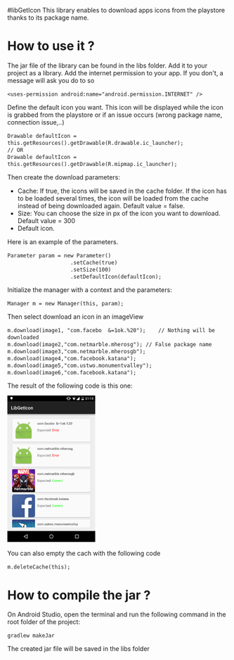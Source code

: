 #libGetIcon
This library enables to download apps icons from the playstore thanks to its package name. 

# How to use it ?
The jar file of the library can be found in the libs folder. Add it to your project as a library. Add the internet permission to your app. If you don't, a message will ask you do to so

    <uses-permission android:name="android.permission.INTERNET" />

Define the default icon you want. This icon will be displayed while the icon is grabbed from the playstore or if an issue occurs (wrong package name, connection issue,..)

    Drawable defaultIcon = this.getResources().getDrawable(R.drawable.ic_launcher);
    // OR
    Drawable defaultIcon = this.getResources().getDrawable(R.mipmap.ic_launcher);

Then create the download parameters:

* Cache: If true, the icons will be saved in the cache folder. If the icon has to be loaded several times, the icon will be loaded from the cache instead of being downloaded again. Default value = false.
* Size: You can choose the size in px of the icon you want to download. Default value = 300
* Default icon.

Here is an example of the parameters.

    Parameter param = new Parameter()
                        .setCache(true)
                        .setSize(100)
                        .setDefaultIcon(defaultIcon);

Initialize the manager with a context and the parameters:

    Manager m = new Manager(this, param);

Then select download an icon  in an imageView

    m.download(image1, "com.facebo  &=1ok.%20");    // Nothing will be downloaded
    m.download(image2,"com.netmarble.mherosg");	// False package name
    m.download(image3,"com.netmarble.mherosgb");
    m.download(image4,"com.facebook.katana");
    m.download(image5,"com.ustwo.monumentvalley");
    m.download(image6,"com.facebook.katana");

The result of the following code is this one:

<img src="/screenshots/screen.png" width="200px">

You can also empty the cach with the following code

    m.deleteCache(this);

# How to compile the jar ?
On Android Studio, open the terminal and run the following command in the root folder of the project:

    gradlew makeJar

The created jar file will be saved in the libs folder